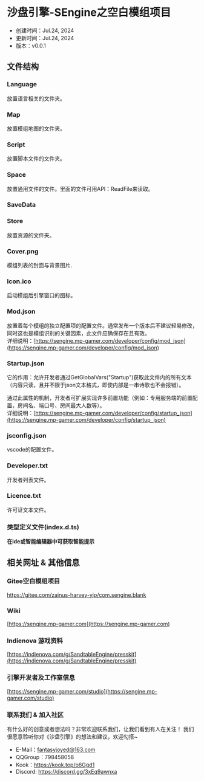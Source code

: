 # 沙盘引擎-SEngine之空白模组项目

- 创建时间：Jul.24, 2024
- 更新时间：Jul.24, 2024
- 版本：v0.0.1

## 文件结构

### Language

放置语言相关的文件夹。

### Map

放置模组地图的文件夹。

### Script

放置脚本文件的文件夹。

### Space

放置通用文件的文件。里面的文件可用API：ReadFile来读取。

### SaveData

### Store

放置资源的文件夹。

### Cover.png

模组列表的封面与背景图片.

### Icon.ico

启动模组后引擎窗口的图标。

### Mod.json

放置着每个模组的独立配置项的配置文件。通常发布一个版本后不建议轻易修改，同时这也是模组识别的关键因素，此文件应确保存在且有效。  
详细说明：[https://sengine.mp-gamer.com/developer/config/mod_json](https://sengine.mp-gamer.com/developer/config/mod_json)

### Startup.json

它的作用：允许开发者通过GetGlobalVars("Startup")获取此文件内的所有文本（内容只读，且并不限于json文本格式，即使内部是一串诗歌也不会报错）。  

通过此属性的机制，开发者可扩展实现许多前置功能（例如：专用服务端的前置配置，房间名、端口号、房间最大人数等）。  
详细说明：[https://sengine.mp-gamer.com/developer/config/startup_json](https://sengine.mp-gamer.com/developer/config/startup_json)

### jsconfig.json

vscode的配置文件。

### Developer.txt

开发者列表文件。

### Licence.txt

许可证文本文件。

### 类型定义文件(index.d.ts)

**在ide或智能编辑器中可获取智能提示**  

## 相关网址 & 其他信息

### Gitee空白模组项目

<https://gitee.com/zainus-harvey-yip/com.sengine.blank>

### Wiki

[https://sengine.mp-gamer.com](https://sengine.mp-gamer.com)

### Indienova 游戏资料

[https://indienova.com/g/SandtableEngine/presskit](https://indienova.com/g/SandtableEngine/presskit)

### 引擎开发者及工作室信息

[https://sengine.mp-gamer.com/studio](https://sengine.mp-gamer.com/studio)

### 联系我们 & 加入社区

有什么好的创意或者想法吗？非常欢迎联系我们，让我们看到有人在关注！ 我们很愿意聆听你对《沙盘引擎》的想法和建议，欢迎勾搭~  

- E-Mail：<fantasyjoyed@163.com>
- QQGroup：798458058
- Kook：<https://kook.top/o6Ggd1>
- Discord: <https://discord.gg/3xEq9awnxa>
